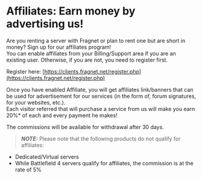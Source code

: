 # Affiliates: Earn money by advertising us!

Are you renting a server with Fragnet or plan to rent one but are short in money? Sign up for our affiliates program!  
You can enable affiliates from your Billing/Support area if you are an existing user. Otherwise, if you are not, you need to register first.
   
Register here: [https://clients.fragnet.net/register.php](https://clients.fragnet.net/register.php)

Once you have enabled Affiliate, you will get affiliates link/banners that can be used for advertisement for our services (in the form of, forum signatures, for your websites, etc.).  
Each visitor referred that will purchase a service from us will make you earn 20%\* of each and every payment he makes!

The commissions will be available for withdrawal after 30 days.  
  

> **_NOTE:_** Please note that the following products do not qualify for affiliates:  
 - Dedicated/Virtual servers  
 - While Battlefield 4 servers qualify for affiliates, the commission is at the rate of 5%